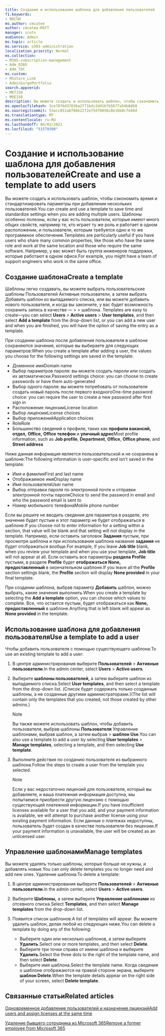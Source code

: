 ```yaml
---
title: Создание и использование шаблона для добавления пользователей
f1.keywords:
- NOCSH
ms.author: cmcatee
author: cmcatee-MSFT
manager: scotv
audience: Admin
ms.topic: article
ms.service: o365-administration
localization_priority: Normal
ms.collection:
- M365-subscription-management
- Adm_O365
- Adm_TOC
ms.custom:
- MSStore_Link
- AdminSurgePortfolio
search.appverid:
- MET150
- MOE150
description: Вы можете создать и использовать шаблон, чтобы сэкономить время и стандартизировать параметры при добавлении нескольких пользователей.
ms.openlocfilehash: 3ce70f6d37036a2f71bdc2d41bfb5677a54b8db9
ms.sourcegitcommit: 53acc851abf68e2272e75df0856c0e16b0c7e48d
ms.translationtype: MT
ms.contentlocale: ru-RU
ms.lasthandoff: 04/02/2021
ms.locfileid: "51579390"
---
```

# <a name="create-and-use-a-template-to-add-users"></a><span data-ttu-id="46238-103">Создание и использование шаблона для добавления пользователей</span><span class="sxs-lookup"><span data-stu-id="46238-103">Create and use a template to add users</span></span>

<span data-ttu-id="46238-104">Вы можете создать и использовать шаблон, чтобы сэкономить время и стандартизировать параметры при добавлении нескольких пользователей.</span><span class="sxs-lookup"><span data-stu-id="46238-104">You can create and use a template to save time and standardize settings when you are adding multiple users.</span></span> <span data-ttu-id="46238-105">Шаблоны особенно полезны, если у вас есть пользователи, которые имеют много общих свойств, например те, кто играет ту же роль и работает в одном расположении, и пользователи, которым требуется одно и то же программное обеспечение.</span><span class="sxs-lookup"><span data-stu-id="46238-105">Templates are particularly useful if you have users who share many common properties, like those who have the same role and work at the same location and those who require the same software.</span></span> <span data-ttu-id="46238-106">Например, у вас может быть группа инженеров поддержки, которые работают в одном офисе.</span><span class="sxs-lookup"><span data-stu-id="46238-106">For example, you might have a team of support engineers who work in the same office.</span></span>  

## <a name="create-a-template"></a><span data-ttu-id="46238-107">Создание шаблона</span><span class="sxs-lookup"><span data-stu-id="46238-107">Create a template</span></span>

<span data-ttu-id="46238-108">Шаблоны легко создавать, вы можете выбрать пользовательские шаблоны Пользователей Активные пользователи, а затем выбрать Добавить шаблон из выпадаемого списка, или вы можете добавить нового пользователя, и когда вы закончите, у вас будет возможность сохранить запись в качестве &mdash;   >    >  шаблона. </span><span class="sxs-lookup"><span data-stu-id="46238-108">Templates are easy to create&mdash;you can select **Users** > **Active users** > **User templates**, and then select **Add a template** from the drop-down list, or you can add a new user and when you are finished, you will have the option of saving the entry as a template.</span></span>

<span data-ttu-id="46238-109">При создании шаблона после добавления пользователя в шаблоне сохраняются значения, которые вы выбираете для следующих параметров:</span><span class="sxs-lookup"><span data-stu-id="46238-109">When you create a template after adding a user, the values you choose for the following settings are saved in the template:</span></span>

- <span data-ttu-id="46238-110">Доменное имя</span><span class="sxs-lookup"><span data-stu-id="46238-110">Domain name</span></span>
- <span data-ttu-id="46238-111">Выбор параметров пароля: вы можете создать пароли или создать их автоматически.</span><span class="sxs-lookup"><span data-stu-id="46238-111">Password settings choice: you can choose to create passwords or have them auto-generated</span></span>
- <span data-ttu-id="46238-112">Выбор одного пароля: вы можете потребовать от пользователя создать новый пароль после первого входного</span><span class="sxs-lookup"><span data-stu-id="46238-112">One-time password choice: you can require the user to create a new password after first sign in</span></span>
- <span data-ttu-id="46238-113">Расположение лицензии</span><span class="sxs-lookup"><span data-stu-id="46238-113">License location</span></span>
- <span data-ttu-id="46238-114">Выбор лицензии</span><span class="sxs-lookup"><span data-stu-id="46238-114">License choices</span></span>
- <span data-ttu-id="46238-115">Выбор приложений</span><span class="sxs-lookup"><span data-stu-id="46238-115">Application choices</span></span>
- <span data-ttu-id="46238-116">Role</span><span class="sxs-lookup"><span data-stu-id="46238-116">Role</span></span>
- <span data-ttu-id="46238-117">Большинство сведений о профиле, таких как **профили вакансий,** **отдел,** **Office,** **Office телефон** и **уличный адрес**</span><span class="sxs-lookup"><span data-stu-id="46238-117">Most profile information, such as **Job profile**, **Department**, **Office**, **Office phone**, and **Street address**</span></span> 

<span data-ttu-id="46238-118">Ниже данная информация является пользовательской и не сохранена в шаблоне:</span><span class="sxs-lookup"><span data-stu-id="46238-118">The following information is user-specific and isn't saved in the template:</span></span>

- <span data-ttu-id="46238-119">Имя и фамилия</span><span class="sxs-lookup"><span data-stu-id="46238-119">First and last name</span></span>
- <span data-ttu-id="46238-120">Отображаемое имя</span><span class="sxs-lookup"><span data-stu-id="46238-120">Display name</span></span>
- <span data-ttu-id="46238-121">Имя пользователя</span><span class="sxs-lookup"><span data-stu-id="46238-121">User name</span></span>
- <span data-ttu-id="46238-122">Выбор отправки пароля по электронной почте и отправки электронной почты пароля</span><span class="sxs-lookup"><span data-stu-id="46238-122">Choice to send the password in email and who the password email is sent to</span></span>
- <span data-ttu-id="46238-123">Номер мобильного телефона</span><span class="sxs-lookup"><span data-stu-id="46238-123">Mobile phone number</span></span>

<span data-ttu-id="46238-124">Если вы решите не вводить сведения для параметра в разделе, это значение будет пустым и этот параметр не будет отображаться в шаблоне.</span><span class="sxs-lookup"><span data-stu-id="46238-124">If you choose not to enter information for a setting within a section, that value will be blank and that setting will not display in the template.</span></span> <span data-ttu-id="46238-125">Например, если оставить заголовок **Задания** пустым, при просмотре шаблона и при использовании шаблона название **задания** не будет отображаться вообще.</span><span class="sxs-lookup"><span data-stu-id="46238-125">For example, if you leave **Job title** blank, when you review your template and when you use your template, **Job title** will not appear at all.</span></span> <span data-ttu-id="46238-126">Если оставить все параметры **раздела Profile** пустыми, в разделе **Profile** будет **отображаться None, предоставленный** в окончательном шаблоне.</span><span class="sxs-lookup"><span data-stu-id="46238-126">If you leave all the **Profile** section settings blank, the **Profile** section will display **None provided** in your final template.</span></span>

<span data-ttu-id="46238-127">При создании шаблона, выбрав параметр **Добавить** шаблон, можно выбрать, какие значения выполнить.</span><span class="sxs-lookup"><span data-stu-id="46238-127">When you create a template by selecting the **Add a template** option, you can choose which values to complete.</span></span> <span data-ttu-id="46238-128">Все, что остается пустым, будет отображаться как **None, предоставленный** в шаблоне.</span><span class="sxs-lookup"><span data-stu-id="46238-128">Anything that is left blank will appear as **None provided** in the template.</span></span>

## <a name="use-a-template-to-add-a-user"></a><span data-ttu-id="46238-129">Использование шаблона для добавления пользователя</span><span class="sxs-lookup"><span data-stu-id="46238-129">Use a template to add a user</span></span>

<span data-ttu-id="46238-130">Чтобы добавить пользователя с помощью существующего шаблона:</span><span class="sxs-lookup"><span data-stu-id="46238-130">To use an existing template to add a user:</span></span>

1. <span data-ttu-id="46238-131">В центре администрирования выберите **Пользователей**  >  **Активные пользователи**.</span><span class="sxs-lookup"><span data-stu-id="46238-131">In the admin center, select **Users** > **Active users**.</span></span>

2. <span data-ttu-id="46238-132">Выберите **шаблоны пользователей,** а затем выберите шаблон из выпадаемого списка.</span><span class="sxs-lookup"><span data-stu-id="46238-132">Select **User templates**, and then select a template from the drop-down list.</span></span> <span data-ttu-id="46238-133">(Список будет содержать только созданные шаблоны, а не созданные другими администраторами.)</span><span class="sxs-lookup"><span data-stu-id="46238-133">(The list will contain only the templates that you created, not those created by other admins.)</span></span>

   > [!NOTE]
   > <span data-ttu-id="46238-134">Вы также можете использовать шаблон, чтобы добавить пользователя, выбрав шаблоны **Пользователя** Управление шаблонами, выбрав шаблон, а затем выбрав  >   **шаблон Use**.</span><span class="sxs-lookup"><span data-stu-id="46238-134">You can also use a template to add a user by selecting **User templates** > **Manage templates**, selecting a template, and then selecting **Use template**.</span></span>

3. <span data-ttu-id="46238-135">Выполните действия по созданию пользователя из выбранного шаблона.</span><span class="sxs-lookup"><span data-stu-id="46238-135">Follow the steps to create a user from the template you selected.</span></span>

   > [!NOTE]
   > <span data-ttu-id="46238-136">Если у вас недостаточно лицензий для пользователя, который вы добавляете, и ваша платежная информация доступна, мы попытаемся приобрести другую лицензию с помощью существующей платежной информации.</span><span class="sxs-lookup"><span data-stu-id="46238-136">If you have insufficient licenses available for a user that you add, and your payment information is available, we will attempt to purchase another license using your existing payment information.</span></span> <span data-ttu-id="46238-137">Если данные о платежах недоступны, пользователь будет создан в качестве пользователя без лицензии.</span><span class="sxs-lookup"><span data-stu-id="46238-137">If your payment information is unavailable, the user will be created as an unlicensed user.</span></span>

## <a name="manage-templates"></a><span data-ttu-id="46238-138">Управление шаблонами</span><span class="sxs-lookup"><span data-stu-id="46238-138">Manage templates</span></span>

<span data-ttu-id="46238-139">Вы можете удалять только шаблоны, которые больше не нужны, и добавлять новые.</span><span class="sxs-lookup"><span data-stu-id="46238-139">You can only delete templates you no longer need and add new ones.</span></span> <span data-ttu-id="46238-140">Удаление шаблона:</span><span class="sxs-lookup"><span data-stu-id="46238-140">To delete a template:</span></span>

1. <span data-ttu-id="46238-141">В центре администрирования выберите **Пользователей**  >  **Активные пользователи**.</span><span class="sxs-lookup"><span data-stu-id="46238-141">In the admin center, select **Users** > **Active users**.</span></span>

2. <span data-ttu-id="46238-142">Выберите **Шаблоны,** а затем выберите **Управление шаблонами** из отсевного списка.</span><span class="sxs-lookup"><span data-stu-id="46238-142">Select **Templates**, and then select **Manage templates** from the drop-down list.</span></span>

3. <span data-ttu-id="46238-143">Появится список шаблонов.</span><span class="sxs-lookup"><span data-stu-id="46238-143">A list of templates will appear.</span></span> <span data-ttu-id="46238-144">Вы можете удалить шаблон, делая любой из следующих ниже.</span><span class="sxs-lookup"><span data-stu-id="46238-144">You can delete a template by doing any of the following:</span></span>
    - <span data-ttu-id="46238-145">Выберите один или несколько шаблонов, а затем выберите **Удалить**.</span><span class="sxs-lookup"><span data-stu-id="46238-145">Select one or more templates, and then select **Delete**.</span></span> 
    - <span data-ttu-id="46238-146">Выберите три точки справа от имени шаблона и выберите **Удалить**.</span><span class="sxs-lookup"><span data-stu-id="46238-146">Select the three dots to the right of the template name, and then select **Delete**.</span></span>
    - <span data-ttu-id="46238-147">Выберите имя шаблона.</span><span class="sxs-lookup"><span data-stu-id="46238-147">Select the template name.</span></span> <span data-ttu-id="46238-148">Когда сведения о шаблоне отображаются на правой стороне экрана, выберите **шаблон Delete**.</span><span class="sxs-lookup"><span data-stu-id="46238-148">When the template details appear on the right side of your screen, select **Delete template**.</span></span>

## <a name="related-articles"></a><span data-ttu-id="46238-149">Связанные статьи</span><span class="sxs-lookup"><span data-stu-id="46238-149">Related articles</span></span>

[<span data-ttu-id="46238-150">Одновременное добавление пользователей и назначение лицензий</span><span class="sxs-lookup"><span data-stu-id="46238-150">Add users and assign licenses at the same time</span></span>](add-users.md)

[<span data-ttu-id="46238-151">Удаление бывшего сотрудника из Microsoft 365</span><span class="sxs-lookup"><span data-stu-id="46238-151">Remove a former employee from Microsoft 365</span></span>](remove-former-employee.md)
  
